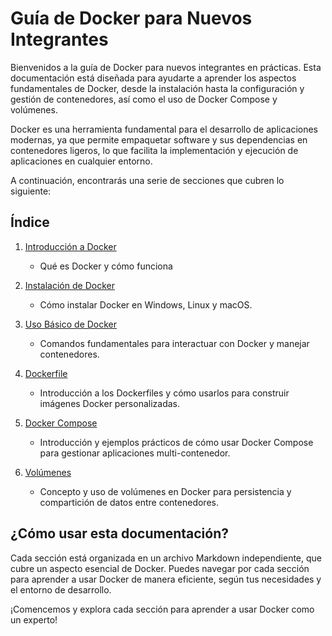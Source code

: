# Guía de Docker para Nuevos Integrantes

Bienvenidos a la guía de Docker para nuevos integrantes en prácticas. Esta documentación está diseñada para ayudarte a aprender los aspectos fundamentales de Docker, desde la instalación hasta la configuración y gestión de contenedores, así como el uso de Docker Compose y volúmenes.

Docker es una herramienta fundamental para el desarrollo de aplicaciones modernas, ya que permite empaquetar software y sus dependencias en contenedores ligeros, lo que facilita la implementación y ejecución de aplicaciones en cualquier entorno.

A continuación, encontrarás una serie de secciones que cubren lo siguiente:

## Índice

1. [Introducción a Docker](./1-Introducción.md)
    - Qué es Docker y cómo funciona

2. [Instalación de Docker](./2-Install.md)
   - Cómo instalar Docker en Windows, Linux y macOS.
   

3. [Uso Básico de Docker](./3-conceptos.md)
   - Comandos fundamentales para interactuar con Docker y manejar contenedores.

4. [Dockerfile](./4-Dockerfile.md)
   - Introducción a los Dockerfiles y cómo usarlos para construir imágenes Docker personalizadas.

5. [Docker Compose](./5-Docker-compose.md)
   - Introducción y ejemplos prácticos de cómo usar Docker Compose para gestionar aplicaciones multi-contenedor.

6. [Volúmenes](./6-buenas-practicas.md)
   - Concepto y uso de volúmenes en Docker para persistencia y compartición de datos entre contenedores.

## ¿Cómo usar esta documentación?

Cada sección está organizada en un archivo Markdown independiente, que cubre un aspecto esencial de Docker. Puedes navegar por cada sección para aprender a usar Docker de manera eficiente, según tus necesidades y el entorno de desarrollo.

¡Comencemos y explora cada sección para aprender a usar Docker como un experto!
